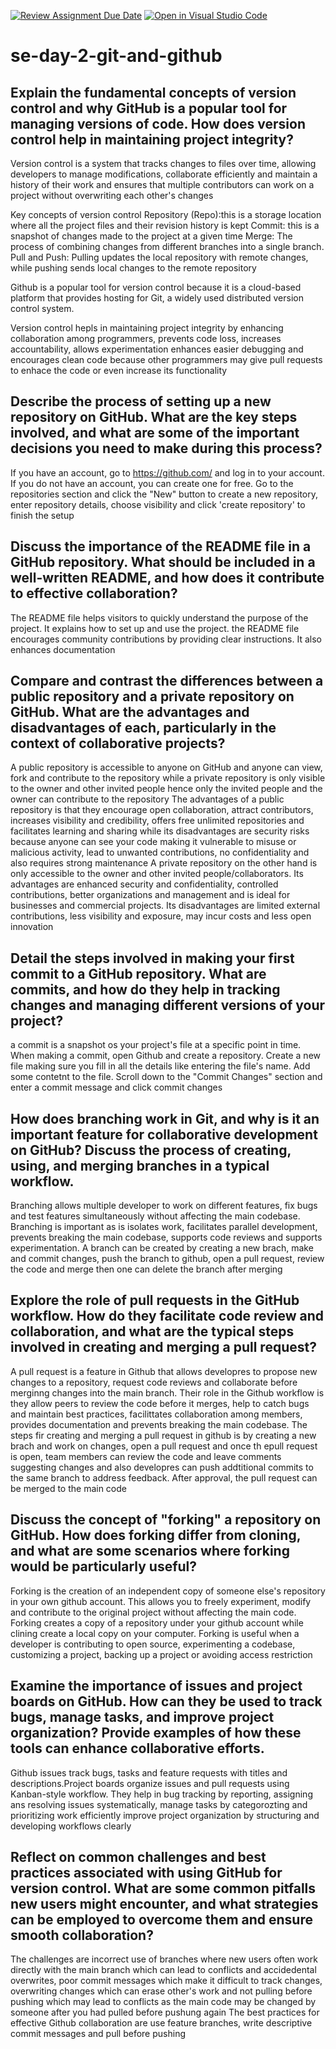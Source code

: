 [![Review Assignment Due Date](https://classroom.github.com/assets/deadline-readme-button-22041afd0340ce965d47ae6ef1cefeee28c7c493a6346c4f15d667ab976d596c.svg)](https://classroom.github.com/a/8wgCKhpZ)
[![Open in Visual Studio Code](https://classroom.github.com/assets/open-in-vscode-2e0aaae1b6195c2367325f4f02e2d04e9abb55f0b24a779b69b11b9e10269abc.svg)](https://classroom.github.com/online_ide?assignment_repo_id=18475719&assignment_repo_type=AssignmentRepo)
# se-day-2-git-and-github
## Explain the fundamental concepts of version control and why GitHub is a popular tool for managing versions of code. How does version control help in maintaining project integrity?
Version control is a system that tracks changes to files over time, allowing developers to manage modifications, collaborate efficiently and maintain a history of their work and ensures that multiple contributors can work on a project without overwriting each other's changes

Key concepts of version control
Repository (Repo):this is a storage location where all the project files and their revision history is kept
Commit: this is a snapshot of changes made to the project at a given time
Merge: The process of combining changes from different branches into a single branch.
Pull and Push: Pulling updates the local repository with remote changes, while pushing sends local changes to the remote repository

Github is a popular tool for version control because it is a cloud-based platform that provides hosting for Git, a widely used distributed version control system.

Version control hepls in maintaining project integrity by enhancing collaboration among programmers, prevents code loss, increases accountability, allows experimentation enhances easier debugging and encourages clean code because other programmers may give pull requests to enhace the code or even increase its functionality

## Describe the process of setting up a new repository on GitHub. What are the key steps involved, and what are some of the important decisions you need to make during this process?
If you have an account, go to https://github.com/ and log in to your account. If you do not have an account, you can create one for free. Go to the repositories section and click the "New" button to create a new repository, enter repository details, choose visibility and click 'create repository' to finish the setup

## Discuss the importance of the README file in a GitHub repository. What should be included in a well-written README, and how does it contribute to effective collaboration?
The README file helps visitors to quickly understand the purpose of the project. It explains how to set up and use the project. the README file encourages community contributions by providing clear instructions. It also enhances documentation

## Compare and contrast the differences between a public repository and a private repository on GitHub. What are the advantages and disadvantages of each, particularly in the context of collaborative projects?
A public repository is accessible to anyone on GitHub and anyone can view, fork and contribute to the repository while a private repository is only visible to the owner and other invited people hence only the invited people and the owner can contribute to the repository
The advantages of a public repository is that they encourage open collaboration, attract contributors, increases visibility and credibility, offers free unlimited repositories and facilitates learning and sharing while its disadvantages are security risks because anyone can see your code making it vulnerable to misuse or malicious activity, lead to unwanted contributions, no confidentiality and also requires strong maintenance
A private repository on the other hand is only accessible to the owner and other invited people/collaborators. Its advantages are enhanced security and confidentiality, controlled contributions, better organizations and management and is ideal for businesses and commercial projects. Its disadvantages are limited external contributions, less visibility and exposure, may incur costs and less open innovation

## Detail the steps involved in making your first commit to a GitHub repository. What are commits, and how do they help in tracking changes and managing different versions of your project?
a commit is a snapshot os your project's file at a specific point in time. When making a commit, open Github and create a repository. Create a new file making sure you fill in all the details like entering the file's name. Add some contetnt to the file. Scroll down to the "Commit Changes" section and enter a commit message and click commit changes

## How does branching work in Git, and why is it an important feature for collaborative development on GitHub? Discuss the process of creating, using, and merging branches in a typical workflow.
Branching allows multiple developer to work on different features, fix bugs and test features simultaneously without affecting the main codebase. Branching is important as is isolates work, facilitates parallel development, prevents breaking the main codebase, supports code reviews and supports experimentation. A branch can be created by creating a new brach, make and commit changes, push the branch to github, open a pull request, review the code and merge then one can delete the branch after merging

## Explore the role of pull requests in the GitHub workflow. How do they facilitate code review and collaboration, and what are the typical steps involved in creating and merging a pull request?
A pull request is a feature in Github that allows developres to propose new changes to a repository, request code reviews and collaborate before merginng changes into the main branch. Their role in the Github workflow is they allow peers to review the code before it merges, help to catch bugs and maintain best practices, facilittates collaboration among members, provides documentation and prevents breaking the main codebase. The steps fir creating and merging a pull request in github is by creating a new brach and work on changes, open a pull request and once th epull request is open, team members can review the code and leave comments suggesting changes and also developres can push addtitional commits to the same branch to address feedback. After approval, the pull request can be merged to the main code

## Discuss the concept of "forking" a repository on GitHub. How does forking differ from cloning, and what are some scenarios where forking would be particularly useful?
Forking is the creation of an independent copy of someone else's repository in your own github account. This allows you to freely experiment, modify and contribute to the original project without affecting the main code. Forking creates a copy of a repository under your github account while clining create a local copy on your computer. Forking is useful when a developer is contributing to open source, experimenting a codebase, customizing a project, backing up a project or avoiding access restriction

## Examine the importance of issues and project boards on GitHub. How can they be used to track bugs, manage tasks, and improve project organization? Provide examples of how these tools can enhance collaborative efforts.
Github issues track bugs, tasks and feature requests with titles and descriptions.Project boards organize issues and pull requests using Kanban-style workflow. They help in bug tracking by reporting, assigning ans resolving issues systematically, manage tasks by categorozting and prioritizing work efficiently improve project organization by structuring and developing workflows clearly

## Reflect on common challenges and best practices associated with using GitHub for version control. What are some common pitfalls new users might encounter, and what strategies can be employed to overcome them and ensure smooth collaboration?
The challenges are incorrect use of branches where new users often work directly with the main branch which can lead to conflicts and accidedental overwrites, poor commit messages which make it difficult to track changes, overwriting changes which can erase other's work and not pulling before pushing which may lead to conflicts as the main code may be changed by someone after you had pulled before pushung again
The best practices for effective Github collaboration are use feature branches, write descriptive commit messages and pull before pushing

